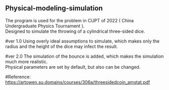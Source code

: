 ## Physical-modeling-simulation

The program is used for the problem in CUPT of 2022 ( China Undergraduate Physics Tournament ).  
Designed to simulate the throwing of a cylindrical three-sided dice.

#ver 1.0
Using overly ideal assumptions to simulate, which makes only the radius and the height of the dice may infect the result.  

#ver 2.0
The simulation of the bounce is added, which makes the simulation much more realistic.  
Physical parameters are set by default, but also can be changed.  


#Reference:  
https://artowen.su.domains/courses/306a/threesidedcoin_amstat.pdf  
